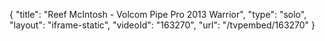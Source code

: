 {
    "title": "Reef McIntosh - Volcom Pipe Pro 2013 Warrior",
    "type": "solo",
    "layout": "iframe-static",
    "videoId": "163270",
    "url": "\/tvpembed\/163270"
}